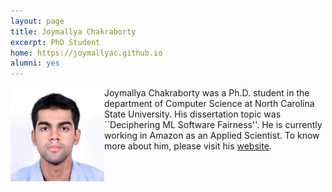 ```yaml
---
layout: page
title: Joymallya Chakraborty
excerpt: PhD Student
home: https://joymallyac.github.io
alumni: yes
---
```



<img align="left" width="150" src="/img/joymallya.jpg">
Joymallya Chakraborty was a Ph.D. student in the department of Computer Science at North Carolina State University. His dissertation  topic was ``Deciphering ML Software Fairness''. He is currently working in Amazon as an Applied Scientist. To know more about him, please visit his <a href="https://joymallyac.github.io">website</a>.
